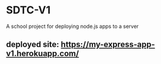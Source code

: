 # SDTC-V1
A school project for deploying node.js apps to a server

## deployed site: https://my-express-app-v1.herokuapp.com/ 
